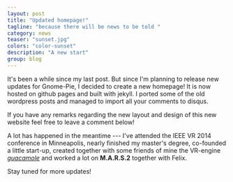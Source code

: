 ```yaml
---
layout: post
title: "Updated homepage!"
tagline: "because there will be news to be told "
category: news
teaser: "sunset.jpg"
colors: "color-sunset"
description: "A new start"
group: blog
---
```


It's been a while since my last post. But since I'm planning to release new updates for Gnome-Pie, I decided to create a new homepage! It is now hosted on github pages and built with jekyll. I ported some of the old wordpress posts and managed to import all your comments to disqus.

<!--more-->

If you have any remarks regarding the new layout and design of this new website feel free to leave a comment below!

A lot has happened in the meantime --- I've attended the IEEE VR 2014 conference in Minneapolis, nearly finished my master's degree, co-founded a little start-up, created together with some friends of mine the VR-engine [_guacamole_](https://github.com/vrsys) and worked a lot on **M.A.R.S.2** together with Felix.

Stay tuned for more updates!
